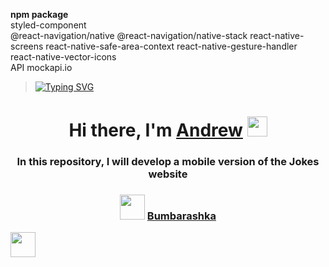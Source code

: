<b>npm package</b><br>
styled-component<br>
@react-navigation/native @react-navigation/native-stack react-native-screens react-native-safe-area-context react-native-gesture-handler<br>
react-native-vector-icons<br>
API mockapi.io


>[![Typing SVG](https://readme-typing-svg.herokuapp.com?color=%2336BCF7&lines=Learning+HTML+CSS+JavaScript+React+Native)](https://git.io/typing-svg)
<h1 align="center">Hi there, I'm <a href="https://vk.com/fnnpl" target="_blank">Andrew</a> 
<img src="https://github.com/blackcater/blackcater/raw/main/images/Hi.gif" height="32"/></h1>
<h3 align="center"> In this repository, I will develop a mobile version of the Jokes website </h3>
<h3 align="center"> <img src="https://bumbarashka.ru/sites/default/files/logo.png" height="40"/> <a href="https://bumbarashka.ru/" target="_blank">  Bumbarashka</a></h3>

<img src="https://bumbarashka.ru/sites/default/files/logo.png" height="40"/>
